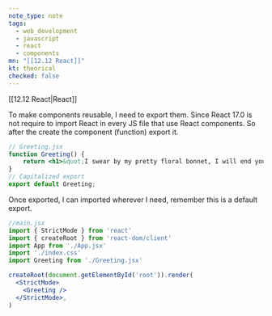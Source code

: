 ```yaml
---
note_type: note
tags:
  - web_development
  - javascript
  - react
  - components
mn: "[[12.12 React]]"
kt: theorical
checked: false
---
```

[[12.12 React|React]]

To make components reusable, I need to export them. Since React 17.0 is not require to import React in every JS file that use React components. So after the create the component (function) export it.

```jsx
// Greeting.jsx
function Greeting() {
    return <h1>&quot;I swear by my pretty floral bonnet, I will end you.&quot;</h1>;
}
// Capitalized export
export default Greeting; 
```

Once exported, I can imported wherever I need, remember this is a default export. 

```jsx
//main.jsx
import { StrictMode } from 'react'
import { createRoot } from 'react-dom/client'
import App from './App.jsx'
import './index.css'
import Greeting from './Greeting.jsx'

createRoot(document.getElementById('root')).render(
  <StrictMode>
    <Greeting />
  </StrictMode>,
)
```